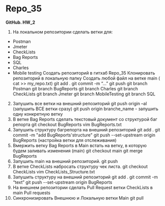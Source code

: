 # Repo_35
**GitHub. HW_2**
1. На локальном репозитории сделать ветки для:
- Postman
- Jmeter
- CheckLists
- Bag Reports
- SQL
- Charles
- Mobile testing
  Создать репозиторий в гитхаб Repo_35
  Клонировать репозиторий в локальную папку
  Создать любой файл на ветке main ( cat >> my_repo.txt)
  git add .
  git commit -m “...”
  git push
  git branch Postman
  git branch BugReports
  git branch Charles
  git branch CheckLists
  git branch Jmeter
  git branch MobileTesting
  git branch SQL
2. Запушить все ветки на внешний репозиторий
  git push origin –al (запушить ВСЕ ветки сразу)
  git push origin branche_name - запушить одну конкретную ветку
3. В ветке Bag Reports сделать текстовый документ со структурой баг репорта
  git checkout BugReports
  vim BugReports.txt
4. Запушить структуру багрепорта на внешний репозиторий
  git add .
  git commit -m "add BugReports'structure"
  git push --set-upstream origin BugReports  (настройка ветки для отслеживания)
5. Вмержить ветку Bag Reports в Main
встать на ветку, в которую будем заливать изменения (main)
  git checkout main
  git merge BugReports
6. Запушить main на внешний репозиторий.
  git push
7. В ветке CheckLists набросать структуру чек листа.
  git checkout CheckLists
  vim CheckLists_Structure.txt
8. Запушить структуру на внешний репозиторий
  git add .
  git commit -m “text”
  git push --set-upstream origin BugReports 
9. На внешнем репозитории сделать Pull Request ветки CheckLists в main
  Pull requests
10. Синхронизировать Внешнюю и Локальную ветки Main
  git pull
